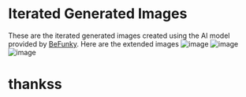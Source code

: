 # Iterated Generated Images

These are the iterated generated images created using the AI model provided by [BeFunky](https://www.befunky.com/create/expand/).
Here are the extended images 
![image](https://github.com/user-attachments/assets/be735768-5e19-4a78-980e-97e4c7accb6d)
![image](https://github.com/user-attachments/assets/fab04893-9d7a-4c1b-8646-3193265a875d)
![image](https://github.com/user-attachments/assets/79544f42-bece-4e9a-ba7a-71cfc92dc6f5)
# thankss
